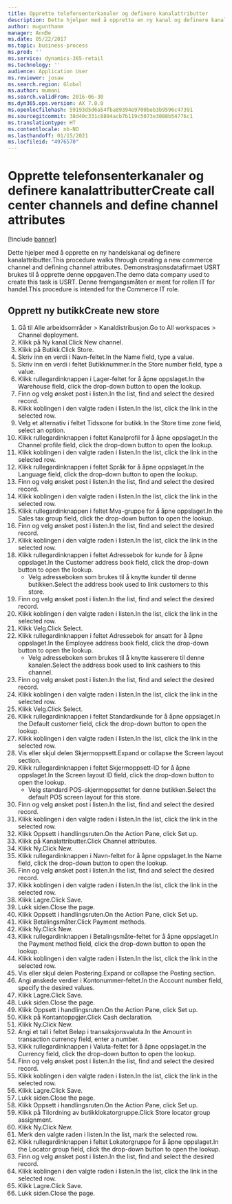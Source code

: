 ```yaml
---
title: Opprette telefonsenterkanaler og definere kanalattributter
description: Dette hjelper med å opprette en ny kanal og definere kanalattributter.
author: mugunthanm
manager: AnnBe
ms.date: 05/22/2017
ms.topic: business-process
ms.prod: ''
ms.service: dynamics-365-retail
ms.technology: ''
audience: Application User
ms.reviewer: josaw
ms.search.region: Global
ms.author: mumani
ms.search.validFrom: 2016-06-30
ms.dyn365.ops.version: AX 7.0.0
ms.openlocfilehash: 59193d5d6a54fba89394e9700beb3b9596c47391
ms.sourcegitcommit: 38d40c331c8894acb7b119c5073e3088b54776c1
ms.translationtype: HT
ms.contentlocale: nb-NO
ms.lasthandoff: 01/15/2021
ms.locfileid: "4976570"
---
```

# <a name="create-call-center-channels-and-define-channel-attributes"></a><span data-ttu-id="6f95e-103">Opprette telefonsenterkanaler og definere kanalattributter</span><span class="sxs-lookup"><span data-stu-id="6f95e-103">Create call center channels and define channel attributes</span></span>

[!include [banner](../includes/banner.md)]

<span data-ttu-id="6f95e-104">Dette hjelper med å opprette en ny handelskanal og definere kanalattributter.</span><span class="sxs-lookup"><span data-stu-id="6f95e-104">This procedure walks through creating a new commerce channel and defining channel attributes.</span></span> <span data-ttu-id="6f95e-105">Demonstrasjonsdatafirmaet USRT brukes til å opprette denne oppgaven.</span><span class="sxs-lookup"><span data-stu-id="6f95e-105">The demo data company used to create this task is USRT.</span></span> <span data-ttu-id="6f95e-106">Denne fremgangsmåten er ment for rollen IT for handel.</span><span class="sxs-lookup"><span data-stu-id="6f95e-106">This procedure is intended for the Commerce IT role.</span></span>


## <a name="create-new-store"></a><span data-ttu-id="6f95e-107">Opprett ny butikk</span><span class="sxs-lookup"><span data-stu-id="6f95e-107">Create new store</span></span>
1. <span data-ttu-id="6f95e-108">Gå til Alle arbeidsområder > Kanaldistribusjon.</span><span class="sxs-lookup"><span data-stu-id="6f95e-108">Go to All workspaces > Channel deployment.</span></span>
2. <span data-ttu-id="6f95e-109">Klikk på Ny kanal.</span><span class="sxs-lookup"><span data-stu-id="6f95e-109">Click New channel.</span></span>
3. <span data-ttu-id="6f95e-110">Klikk på Butikk.</span><span class="sxs-lookup"><span data-stu-id="6f95e-110">Click Store.</span></span>
4. <span data-ttu-id="6f95e-111">Skriv inn en verdi i Navn-feltet.</span><span class="sxs-lookup"><span data-stu-id="6f95e-111">In the Name field, type a value.</span></span>
5. <span data-ttu-id="6f95e-112">Skriv inn en verdi i feltet Butikknummer.</span><span class="sxs-lookup"><span data-stu-id="6f95e-112">In the Store number field, type a value.</span></span>
6. <span data-ttu-id="6f95e-113">Klikk rullegardinknappen i Lager-feltet for å åpne oppslaget.</span><span class="sxs-lookup"><span data-stu-id="6f95e-113">In the Warehouse field, click the drop-down button to open the lookup.</span></span>
7. <span data-ttu-id="6f95e-114">Finn og velg ønsket post i listen.</span><span class="sxs-lookup"><span data-stu-id="6f95e-114">In the list, find and select the desired record.</span></span>
8. <span data-ttu-id="6f95e-115">Klikk koblingen i den valgte raden i listen.</span><span class="sxs-lookup"><span data-stu-id="6f95e-115">In the list, click the link in the selected row.</span></span>
9. <span data-ttu-id="6f95e-116">Velg et alternativ i feltet Tidssone for butikk.</span><span class="sxs-lookup"><span data-stu-id="6f95e-116">In the Store time zone field, select an option.</span></span>
10. <span data-ttu-id="6f95e-117">Klikk rullegardinknappen i feltet Kanalprofil for å åpne oppslaget.</span><span class="sxs-lookup"><span data-stu-id="6f95e-117">In the Channel profile field, click the drop-down button to open the lookup.</span></span>
11. <span data-ttu-id="6f95e-118">Klikk koblingen i den valgte raden i listen.</span><span class="sxs-lookup"><span data-stu-id="6f95e-118">In the list, click the link in the selected row.</span></span>
12. <span data-ttu-id="6f95e-119">Klikk rullegardinknappen i feltet Språk for å åpne oppslaget.</span><span class="sxs-lookup"><span data-stu-id="6f95e-119">In the Language field, click the drop-down button to open the lookup.</span></span>
13. <span data-ttu-id="6f95e-120">Finn og velg ønsket post i listen.</span><span class="sxs-lookup"><span data-stu-id="6f95e-120">In the list, find and select the desired record.</span></span>
14. <span data-ttu-id="6f95e-121">Klikk koblingen i den valgte raden i listen.</span><span class="sxs-lookup"><span data-stu-id="6f95e-121">In the list, click the link in the selected row.</span></span>
15. <span data-ttu-id="6f95e-122">Klikk rullegardinknappen i feltet Mva-gruppe for å åpne oppslaget.</span><span class="sxs-lookup"><span data-stu-id="6f95e-122">In the Sales tax group field, click the drop-down button to open the lookup.</span></span>
16. <span data-ttu-id="6f95e-123">Finn og velg ønsket post i listen.</span><span class="sxs-lookup"><span data-stu-id="6f95e-123">In the list, find and select the desired record.</span></span>
17. <span data-ttu-id="6f95e-124">Klikk koblingen i den valgte raden i listen.</span><span class="sxs-lookup"><span data-stu-id="6f95e-124">In the list, click the link in the selected row.</span></span>
18. <span data-ttu-id="6f95e-125">Klikk rullegardinknappen i feltet Adressebok for kunde for å åpne oppslaget.</span><span class="sxs-lookup"><span data-stu-id="6f95e-125">In the Customer address book field, click the drop-down button to open the lookup.</span></span>
    * <span data-ttu-id="6f95e-126">Velg adresseboken som brukes til å knytte kunder til denne butikken.</span><span class="sxs-lookup"><span data-stu-id="6f95e-126">Select the address book used to link customers to this store.</span></span>  
19. <span data-ttu-id="6f95e-127">Finn og velg ønsket post i listen.</span><span class="sxs-lookup"><span data-stu-id="6f95e-127">In the list, find and select the desired record.</span></span>
20. <span data-ttu-id="6f95e-128">Klikk koblingen i den valgte raden i listen.</span><span class="sxs-lookup"><span data-stu-id="6f95e-128">In the list, click the link in the selected row.</span></span>
21. <span data-ttu-id="6f95e-129">Klikk Velg.</span><span class="sxs-lookup"><span data-stu-id="6f95e-129">Click Select.</span></span>
22. <span data-ttu-id="6f95e-130">Klikk rullegardinknappen i feltet Adressebok for ansatt for å åpne oppslaget.</span><span class="sxs-lookup"><span data-stu-id="6f95e-130">In the Employee address book field, click the drop-down button to open the lookup.</span></span>
    * <span data-ttu-id="6f95e-131">Velg adresseboken som brukes til å knytte kasserere til denne kanalen.</span><span class="sxs-lookup"><span data-stu-id="6f95e-131">Select the address book used to link cashiers to this channel.</span></span>  
23. <span data-ttu-id="6f95e-132">Finn og velg ønsket post i listen.</span><span class="sxs-lookup"><span data-stu-id="6f95e-132">In the list, find and select the desired record.</span></span>
24. <span data-ttu-id="6f95e-133">Klikk koblingen i den valgte raden i listen.</span><span class="sxs-lookup"><span data-stu-id="6f95e-133">In the list, click the link in the selected row.</span></span>
25. <span data-ttu-id="6f95e-134">Klikk Velg.</span><span class="sxs-lookup"><span data-stu-id="6f95e-134">Click Select.</span></span>
26. <span data-ttu-id="6f95e-135">Klikk rullegardinknappen i feltet Standardkunde for å åpne oppslaget.</span><span class="sxs-lookup"><span data-stu-id="6f95e-135">In the Default customer field, click the drop-down button to open the lookup.</span></span>
27. <span data-ttu-id="6f95e-136">Klikk koblingen i den valgte raden i listen.</span><span class="sxs-lookup"><span data-stu-id="6f95e-136">In the list, click the link in the selected row.</span></span>
28. <span data-ttu-id="6f95e-137">Vis eller skjul delen Skjermoppsett.</span><span class="sxs-lookup"><span data-stu-id="6f95e-137">Expand or collapse the Screen layout section.</span></span>
29. <span data-ttu-id="6f95e-138">Klikk rullegardinknappen i feltet Skjermoppsett-ID for å åpne oppslaget.</span><span class="sxs-lookup"><span data-stu-id="6f95e-138">In the Screen layout ID field, click the drop-down button to open the lookup.</span></span>
    * <span data-ttu-id="6f95e-139">Velg standard POS-skjermoppsettet for denne butikken.</span><span class="sxs-lookup"><span data-stu-id="6f95e-139">Select the default POS screen layout for this store.</span></span>  
30. <span data-ttu-id="6f95e-140">Finn og velg ønsket post i listen.</span><span class="sxs-lookup"><span data-stu-id="6f95e-140">In the list, find and select the desired record.</span></span>
31. <span data-ttu-id="6f95e-141">Klikk koblingen i den valgte raden i listen.</span><span class="sxs-lookup"><span data-stu-id="6f95e-141">In the list, click the link in the selected row.</span></span>
32. <span data-ttu-id="6f95e-142">Klikk Oppsett i handlingsruten.</span><span class="sxs-lookup"><span data-stu-id="6f95e-142">On the Action Pane, click Set up.</span></span>
33. <span data-ttu-id="6f95e-143">Klikk på Kanalattributter.</span><span class="sxs-lookup"><span data-stu-id="6f95e-143">Click Channel attributes.</span></span>
34. <span data-ttu-id="6f95e-144">Klikk Ny.</span><span class="sxs-lookup"><span data-stu-id="6f95e-144">Click New.</span></span>
35. <span data-ttu-id="6f95e-145">Klikk rullegardinknappen i Navn-feltet for å åpne oppslaget.</span><span class="sxs-lookup"><span data-stu-id="6f95e-145">In the Name field, click the drop-down button to open the lookup.</span></span>
36. <span data-ttu-id="6f95e-146">Finn og velg ønsket post i listen.</span><span class="sxs-lookup"><span data-stu-id="6f95e-146">In the list, find and select the desired record.</span></span>
37. <span data-ttu-id="6f95e-147">Klikk koblingen i den valgte raden i listen.</span><span class="sxs-lookup"><span data-stu-id="6f95e-147">In the list, click the link in the selected row.</span></span>
38. <span data-ttu-id="6f95e-148">Klikk Lagre.</span><span class="sxs-lookup"><span data-stu-id="6f95e-148">Click Save.</span></span>
39. <span data-ttu-id="6f95e-149">Lukk siden.</span><span class="sxs-lookup"><span data-stu-id="6f95e-149">Close the page.</span></span>
40. <span data-ttu-id="6f95e-150">Klikk Oppsett i handlingsruten.</span><span class="sxs-lookup"><span data-stu-id="6f95e-150">On the Action Pane, click Set up.</span></span>
41. <span data-ttu-id="6f95e-151">Klikk Betalingsmåter.</span><span class="sxs-lookup"><span data-stu-id="6f95e-151">Click Payment methods.</span></span>
42. <span data-ttu-id="6f95e-152">Klikk Ny.</span><span class="sxs-lookup"><span data-stu-id="6f95e-152">Click New.</span></span>
43. <span data-ttu-id="6f95e-153">Klikk rullegardinknappen i Betalingsmåte-feltet for å åpne oppslaget.</span><span class="sxs-lookup"><span data-stu-id="6f95e-153">In the Payment method field, click the drop-down button to open the lookup.</span></span>
44. <span data-ttu-id="6f95e-154">Klikk koblingen i den valgte raden i listen.</span><span class="sxs-lookup"><span data-stu-id="6f95e-154">In the list, click the link in the selected row.</span></span>
45. <span data-ttu-id="6f95e-155">Vis eller skjul delen Postering.</span><span class="sxs-lookup"><span data-stu-id="6f95e-155">Expand or collapse the Posting section.</span></span>
46. <span data-ttu-id="6f95e-156">Angi ønskede verdier i Kontonummer-feltet.</span><span class="sxs-lookup"><span data-stu-id="6f95e-156">In the Account number field, specify the desired values.</span></span>
47. <span data-ttu-id="6f95e-157">Klikk Lagre.</span><span class="sxs-lookup"><span data-stu-id="6f95e-157">Click Save.</span></span>
48. <span data-ttu-id="6f95e-158">Lukk siden.</span><span class="sxs-lookup"><span data-stu-id="6f95e-158">Close the page.</span></span>
49. <span data-ttu-id="6f95e-159">Klikk Oppsett i handlingsruten.</span><span class="sxs-lookup"><span data-stu-id="6f95e-159">On the Action Pane, click Set up.</span></span>
50. <span data-ttu-id="6f95e-160">Klikk på Kontantoppgjør.</span><span class="sxs-lookup"><span data-stu-id="6f95e-160">Click Cash declaration.</span></span>
51. <span data-ttu-id="6f95e-161">Klikk Ny.</span><span class="sxs-lookup"><span data-stu-id="6f95e-161">Click New.</span></span>
52. <span data-ttu-id="6f95e-162">Angi et tall i feltet Beløp i transaksjonsvaluta.</span><span class="sxs-lookup"><span data-stu-id="6f95e-162">In the Amount in transaction currency field, enter a number.</span></span>
53. <span data-ttu-id="6f95e-163">Klikk rullegardinknappen i Valuta-feltet for å åpne oppslaget.</span><span class="sxs-lookup"><span data-stu-id="6f95e-163">In the Currency field, click the drop-down button to open the lookup.</span></span>
54. <span data-ttu-id="6f95e-164">Finn og velg ønsket post i listen.</span><span class="sxs-lookup"><span data-stu-id="6f95e-164">In the list, find and select the desired record.</span></span>
55. <span data-ttu-id="6f95e-165">Klikk koblingen i den valgte raden i listen.</span><span class="sxs-lookup"><span data-stu-id="6f95e-165">In the list, click the link in the selected row.</span></span>
56. <span data-ttu-id="6f95e-166">Klikk Lagre.</span><span class="sxs-lookup"><span data-stu-id="6f95e-166">Click Save.</span></span>
57. <span data-ttu-id="6f95e-167">Lukk siden.</span><span class="sxs-lookup"><span data-stu-id="6f95e-167">Close the page.</span></span>
58. <span data-ttu-id="6f95e-168">Klikk Oppsett i handlingsruten.</span><span class="sxs-lookup"><span data-stu-id="6f95e-168">On the Action Pane, click Set up.</span></span>
59. <span data-ttu-id="6f95e-169">Klikk på Tilordning av butikklokatorgruppe.</span><span class="sxs-lookup"><span data-stu-id="6f95e-169">Click Store locator group assignment.</span></span>
60. <span data-ttu-id="6f95e-170">Klikk Ny.</span><span class="sxs-lookup"><span data-stu-id="6f95e-170">Click New.</span></span>
61. <span data-ttu-id="6f95e-171">Merk den valgte raden i listen.</span><span class="sxs-lookup"><span data-stu-id="6f95e-171">In the list, mark the selected row.</span></span>
62. <span data-ttu-id="6f95e-172">Klikk rullegardinknappen i feltet Lokatorgruppe for å åpne oppslaget.</span><span class="sxs-lookup"><span data-stu-id="6f95e-172">In the Locator group field, click the drop-down button to open the lookup.</span></span>
63. <span data-ttu-id="6f95e-173">Finn og velg ønsket post i listen.</span><span class="sxs-lookup"><span data-stu-id="6f95e-173">In the list, find and select the desired record.</span></span>
64. <span data-ttu-id="6f95e-174">Klikk koblingen i den valgte raden i listen.</span><span class="sxs-lookup"><span data-stu-id="6f95e-174">In the list, click the link in the selected row.</span></span>
65. <span data-ttu-id="6f95e-175">Klikk Lagre.</span><span class="sxs-lookup"><span data-stu-id="6f95e-175">Click Save.</span></span>
66. <span data-ttu-id="6f95e-176">Lukk siden.</span><span class="sxs-lookup"><span data-stu-id="6f95e-176">Close the page.</span></span>

